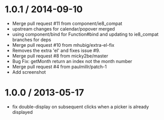 
1.0.1 / 2014-09-10
==================

  * Merge pull request #11 from component/ie8_compat
  * upstream changes for calendar/popover merged
  * using component/bind for Function#bind and updating to ie8_compat branches for deps
  * Merge pull request #10 from mhubig/extra-el-fix
  * Removes the extra 'el' and fixes issue #9.
  * Merge pull request #8 from micky2be/master
  * Bug Fix: getMonth return an index not the month number
  * Merge pull request #4 from paulmillr/patch-1
  * Add screenshot

1.0.0 / 2013-05-17 
==================

  * fix double-display on subsequent clicks when a picker is already displayed 
